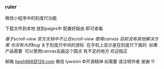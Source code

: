 ﻿### ruler

微信小程序中的刻度尺功能<br>

下载文件到本地  放到pages中  配置好路由 即可查看 

*基于scroll-view 官方文档中不让在scroll-view 使用canvas 目前没有其他解决方案 也没有大的bug*
关于刻度尺中间的游标  在手机上显示是在刻度尺下面的  如果产品需要  可以使用canvas去画这个圆点
有不足的地方 欢迎指正

邮箱 liwsh666@126.com 
微信 lywsion
©开源精神 如需要 请注明作者 谢谢
11